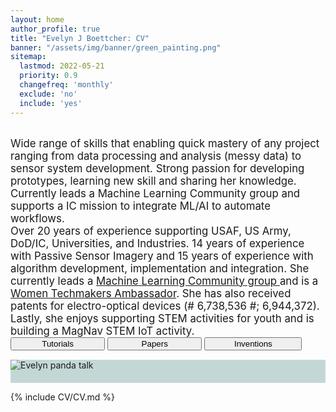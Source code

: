 ```yaml
---
layout: home
author_profile: true
title: "Evelyn J Boettcher: CV"
banner: "/assets/img/banner/green_painting.png"
sitemap:
  lastmod: 2022-05-21
  priority: 0.9
  changefreq: 'monthly'
  exclude: 'no'
  include: 'yes'
---
```


<meta name="twitter:card" content="summary" />
<meta name="twitter:site" content="@didactex" />
<meta name="twitter:creator" content="@didactex" />
<meta property="og:url" content="https://ejboettcher.github.io/evelyn_j_boettcher_cv/" />
<meta property="og:title" content="Evelyn J Boettcher: CV" />
<meta property="og:description" content="Evelyn J. Boettcher resume" />
<meta property="og:image" content="https://ejboettcher.github.io/evelyn_j_boettcher_cv/assets/img/logos/dayton_gearfilled_bike.png" />


<br>
<div class="content-new-info">
<div class="square">
    <big>Wide range of skills that enabling quick mastery of any project ranging
from data processing and analysis (messy data) to sensor system
development. Strong passion for developing prototypes, learning new
skill and sharing her knowledge. Currently leads a Machine Learning
Community group and supports a IC mission to integrate ML/AI to automate workflows.    
<br>
Over 20 years of experience supporting USAF, US Army, DoD/IC,
Universities, and Industries. 14 years of experience with Passive Sensor Imagery and 15 years of
experience with algorithm development, implementation and integration.   
She currently leads a <a href="https://www.meetup.com/gem-city-tech/events/286718391/">Machine Learning 
Community group </a> and is a  <a href="https://developers.google.com/womentechmakers/ambassadors">
Women Techmakers Ambassador</a>.  She has also received patents for electro-optical devices
(# 6,738,536 #; 6,944,372).  Lastly, she enjoys supporting STEM activities for youth and is building a 
MagNav STEM IoT activity.
     </big>
     
</div>
</div>
<section id="index-work" style="padding-bottom:15px">
<div style="width:100%">
  <div class="btn-group" style="width:100%">
        <button onclick="location.href='{{ site.baseurl }}/tutorials';" style="width:30%">Tutorials</button>
        <button onclick="location.href='{{ site.baseurl }}/publications';" style="width:30%">Papers</button>
        <button onclick="location.href='{{ site.baseurl }}/inventions';" style=" width:31%">Inventions</button>
  </div>
</div>
</section>
<section id="portfolio-work" style="background-color: #c4d7d7; padding-bottom:20px; padding-top:20px width:100%">
    <div class="content-new-streams">
        <img src="{{ site.baseurl }}/assets/img/index/evelyn_pandas_talk.jpeg" alt="Evelyn panda talk">
   </div>
</section>

{% include CV/CV.md %}
